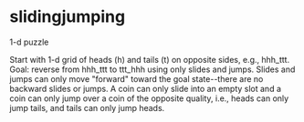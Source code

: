 # slidingjumping

1-d puzzle

Start with 1-d grid of heads (h) and tails (t) on opposite sides, e.g., hhh_ttt. 
Goal: reverse from hhh_ttt to ttt_hhh using only slides and jumps. Slides and jumps can only move "forward" toward the goal state--there are no backward slides or jumps. A coin can only slide into an empty slot and a coin can only jump over a coin of the opposite quality, i.e., heads can only jump tails, and tails can only jump heads. 
